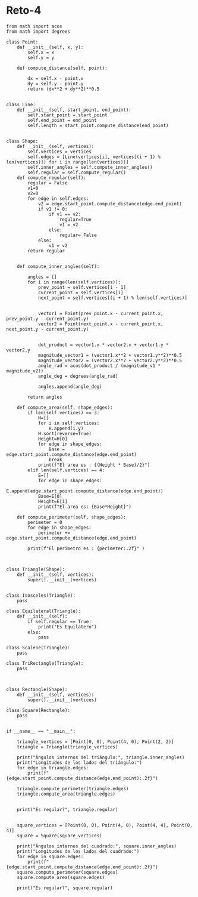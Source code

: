 # Reto-4
    from math import acos
    from math import degrees
    
    class Point:
        def __init__(self, x, y):
            self.x = x
            self.y = y
    
        def compute_distance(self, point):
    
            dx = self.x - point.x
            dy = self.y - point.y
            return (dx**2 + dy**2)**0.5
    
    
    class Line:
        def __init__(self, start_point, end_point):
            self.start_point = start_point
            self.end_point = end_point
            self.length = start_point.compute_distance(end_point)
    
    
    class Shape:
        def __init__(self, vertices):
            self.vertices = vertices
            self.edges = [Line(vertices[i], vertices[(i + 1) % len(vertices)]) for i in range(len(vertices))]
            self.inner_angles = self.compute_inner_angles()
            self.regular = self.compute_regular()
        def compute_regular(self):
            regular = False
            v1=0
            v2=0
            for edge in self.edges:
                v2 = edge.start_point.compute_distance(edge.end_point)
                if v1 != 0:
                    if v1 == v2:
                        regular=True
                        v1 = v2
                    else:
                        regular= False
                else:
                    v1 = v2
            return regular
    
    
        def compute_inner_angles(self):
    
            angles = []
            for i in range(len(self.vertices)):
                prev_point = self.vertices[i - 1]
                current_point = self.vertices[i]
                next_point = self.vertices[(i + 1) % len(self.vertices)]
    
    
                vector1 = Point(prev_point.x - current_point.x, prev_point.y - current_point.y)
                vector2 = Point(next_point.x - current_point.x, next_point.y - current_point.y)
    
    
                dot_product = vector1.x * vector2.x + vector1.y * vector2.y
                magnitude_vector1 = (vector1.x**2 + vector1.y**2)**0.5
                magnitude_vector2 = (vector2.x**2 + vector2.y**2)**0.5
                angle_rad = acos(dot_product / (magnitude_v1 * magnitude_v2))
                angle_deg = degrees(angle_rad)
    
                angles.append(angle_deg)
    
            return angles
    
        def compute_area(self, shape_edges):
            if len(self.vertices) == 3:
                H=[]
                for i in self.vertices:
                    H.append(i.y)
                H.sort(reverse=True)
                Height=H[0]
                for edge in shape_edges:
                    Base = edge.start_point.compute_distance(edge.end_point)
                    break
                print(f"El area es : {(Height * Base)/2}")
            elif len(self.vertices) == 4:
                E=[]
                for edge in shape_edges:
                    E.append(edge.start_point.compute_distance(edge.end_point))
                Base=E[0]
                Height=E[1]
                print(f"El area es: {Base*Height}")
    
        def compute_perimeter(self, shape_edges):
            perimeter = 0
            for edge in shape_edges:
                perimeter += edge.start_point.compute_distance(edge.end_point)
    
            print(f"El perimetro es : {perimeter:.2f}" )
    
    
    
    class Triangle(Shape):
        def __init__(self, vertices):
            super().__init__(vertices)
    
    
    class Isosceles(Triangle):
        pass
    
    class Equilateral(Triangle):
        def __init__(self):
            if self.regular == True:
                print("Es Equilatero")
            else:
                pass
    
    class Scalene(Triangle):
        pass
    
    class TriRectangle(Triangle):
        pass
    
    
    
    class Rectangle(Shape):
        def __init__(self, vertices):
            super().__init__(vertices)
    
    class Square(Rectangle):
        pass
    
    
    if __name__ == "__main__":
    
        triangle_vertices = [Point(0, 0), Point(4, 0), Point(2, 2)]
        triangle = Triangle(triangle_vertices)
    
        print("Ángulos internos del triángulo:", triangle.inner_angles)
        print("Longitudes de los lados del triángulo:")
        for edge in triangle.edges:
            print(f"{edge.start_point.compute_distance(edge.end_point):.2f}")
    
        triangle.compute_perimeter(triangle.edges)
        triangle.compute_area(triangle.edges)
    
    
        print("Es regular?", triangle.regular)
    
    
        square_vertices = [Point(0, 0), Point(4, 0), Point(4, 4), Point(0, 4)]
        square = Square(square_vertices)
    
        print("Ángulos internos del cuadrado:", square.inner_angles)
        print("Longitudes de los lados del cuadrado:")
        for edge in square.edges:
            print(f"{edge.start_point.compute_distance(edge.end_point):.2f}")
        square.compute_perimeter(square.edges)
        square.compute_area(square.edges)
    
        print("Es regular?", square.regular)
